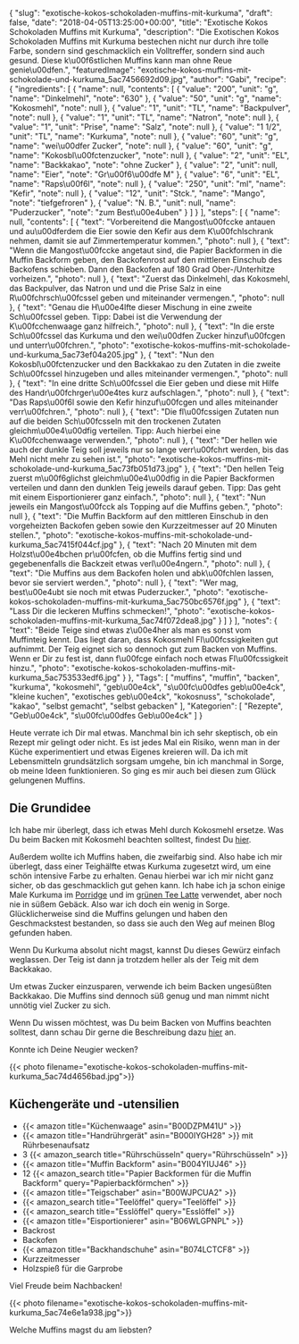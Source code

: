 {
    "slug": "exotische-kokos-schokoladen-muffins-mit-kurkuma",
    "draft": false,
    "date": "2018-04-05T13:25:00+00:00",
    "title": "Exotische Kokos Schokoladen Muffins mit Kurkuma",
    "description": "Die Exotischen Kokos Schokoladen Muffins mit Kurkuma bestechen nicht nur durch ihre tolle Farbe, sondern sind geschmacklich ein Volltreffer, sondern sind auch gesund. Diese k\u00f6stlichen Muffins kann man ohne Reue genie\u00dfen.",
    "featuredImage": "exotische-kokos-muffins-mit-schokolade-und-kurkuma_5ac7456692d09.jpg",
    "author": "Gabi",
    "recipe": {
        "ingredients": [
            {
                "name": null,
                "contents": [
                    {
                        "value": "200",
                        "unit": "g",
                        "name": "Dinkelmehl",
                        "note": "630"
                    },
                    {
                        "value": "50",
                        "unit": "g",
                        "name": "Kokosmehl",
                        "note": null
                    },
                    {
                        "value": "1",
                        "unit": "TL",
                        "name": "Backpulver",
                        "note": null
                    },
                    {
                        "value": "1",
                        "unit": "TL",
                        "name": "Natron",
                        "note": null
                    },
                    {
                        "value": "1",
                        "unit": "Prise",
                        "name": "Salz",
                        "note": null
                    },
                    {
                        "value": "1 1\/2",
                        "unit": "TL",
                        "name": "Kurkuma",
                        "note": null
                    },
                    {
                        "value": "60",
                        "unit": "g",
                        "name": "wei\u00dfer Zucker",
                        "note": null
                    },
                    {
                        "value": "60",
                        "unit": "g",
                        "name": "Kokosbl\u00fctenzucker",
                        "note": null
                    },
                    {
                        "value": "2",
                        "unit": "EL",
                        "name": "Backkakao",
                        "note": "ohne Zucker"
                    },
                    {
                        "value": "2",
                        "unit": null,
                        "name": "Eier",
                        "note": "Gr\u00f6\u00dfe M"
                    },
                    {
                        "value": "6",
                        "unit": "EL",
                        "name": "Raps\u00f6l",
                        "note": null
                    },
                    {
                        "value": "250",
                        "unit": "ml",
                        "name": "Kefir",
                        "note": null
                    },
                    {
                        "value": "12",
                        "unit": "Stck.",
                        "name": "Mango",
                        "note": "tiefgefroren"
                    },
                    {
                        "value": "N. B.",
                        "unit": null,
                        "name": "Puderzucker",
                        "note": "zum Best\u00e4uben"
                    }
                ]
            }
        ],
        "steps": [
            {
                "name": null,
                "contents": [
                    {
                        "text": "Vorbereitend die Mangost\u00fccke antauen und au\u00dferdem die Eier sowie den Kefir aus dem K\u00fchlschrank nehmen, damit sie auf Zimmertemperatur kommen.",
                        "photo": null
                    },
                    {
                        "text": "Wenn die Mangost\u00fccke angetaut sind, die Papier Backformen in die Muffin Backform geben, den Backofenrost auf den mittleren Einschub des Backofens schieben. Dann den Backofen auf 180 Grad Ober-\/Unterhitze vorheizen.",
                        "photo": null
                    },
                    {
                        "text": "Zuerst das Dinkelmehl, das Kokosmehl, das Backpulver, das Natron und und die Prise Salz in eine R\u00fchrsch\u00fcssel geben und miteinander vermengen.",
                        "photo": null
                    },
                    {
                        "text": "Genau die H\u00e4lfte dieser Mischung in eine zweite Sch\u00fcssel geben. Tipp: Dabei ist die Verwendung der K\u00fcchenwaage ganz hilfreich.",
                        "photo": null
                    },
                    {
                        "text": "In die erste Sch\u00fcssel das Kurkuma und den wei\u00dfen Zucker hinzuf\u00fcgen und unterr\u00fchren.",
                        "photo": "exotische-kokos-muffins-mit-schokolade-und-kurkuma_5ac73ef04a205.jpg"
                    },
                    {
                        "text": "Nun den Kokosbl\u00fctenzucker und den Backkakao zu den Zutaten in die zweite Sch\u00fcssel hinzugeben und alles miteinander vermengen.",
                        "photo": null
                    },
                    {
                        "text": "In eine dritte Sch\u00fcssel die Eier geben und diese mit Hilfe des Handr\u00fchrger\u00e4tes kurz aufschlagen.",
                        "photo": null
                    },
                    {
                        "text": "Das Raps\u00f6l sowie den Kefir hinzuf\u00fcgen und alles miteinander verr\u00fchren.",
                        "photo": null
                    },
                    {
                        "text": "Die fl\u00fcssigen Zutaten nun auf die beiden Sch\u00fcsseln mit den trockenen Zutaten gleichm\u00e4\u00dfig verteilen. Tipp: Auch hierbei eine K\u00fcchenwaage verwenden.",
                        "photo": null
                    },
                    {
                        "text": "Der hellen wie auch der dunkle Teig soll jeweils nur so lange verr\u00fchrt werden, bis das Mehl nicht mehr zu sehen ist.",
                        "photo": "exotische-kokos-muffins-mit-schokolade-und-kurkuma_5ac73fb051d73.jpg"
                    },
                    {
                        "text": "Den hellen Teig zuerst m\u00f6glichst gleichm\u00e4\u00dfig in die Papier Backformen verteilen und dann den dunklen Teig jeweils darauf geben. Tipp: Das geht mit einem Eisportionierer ganz einfach.",
                        "photo": null
                    },
                    {
                        "text": "Nun jeweils ein Mangost\u00fcck als Topping auf die Muffins geben.",
                        "photo": null
                    },
                    {
                        "text": "Die Muffin Backform auf den mittleren Einschub in den vorgeheizten Backofen geben sowie den Kurzzeitmesser auf 20 Minuten stellen.",
                        "photo": "exotische-kokos-muffins-mit-schokolade-und-kurkuma_5ac7415f044cf.jpg"
                    },
                    {
                        "text": "Nach 20 Minuten mit dem Holzst\u00e4bchen pr\u00fcfen, ob die Muffins fertig sind und gegebenenfalls die Backzeit etwas verl\u00e4ngern.",
                        "photo": null
                    },
                    {
                        "text": "Die Muffins aus dem Backofen holen und abk\u00fchlen lassen, bevor sie serviert werden.",
                        "photo": null
                    },
                    {
                        "text": "Wer mag, best\u00e4ubt sie noch mit etwas Puderzucker.",
                        "photo": "exotische-kokos-schokoladen-muffins-mit-kurkuma_5ac750bc6576f.jpg"
                    },
                    {
                        "text": "Lass Dir die leckeren Muffins schmecken!",
                        "photo": "exotische-kokos-schokoladen-muffins-mit-kurkuma_5ac74f072dea8.jpg"
                    }
                ]
            }
        ],
        "notes": {
            "text": "Beide Teige sind etwas z\u00e4her als man es sonst vom Muffinteig kennt. Das liegt daran, dass Kokosmehl Fl\u00fcssigkeiten gut aufnimmt. Der Teig eignet sich so dennoch gut zum Backen von Muffins. Wenn er Dir zu fest ist, dann f\u00fcge einfach noch etwas Fl\u00fcssigkeit hinzu.",
            "photo": "exotische-kokos-schokoladen-muffins-mit-kurkuma_5ac753533edf6.jpg"
        }
    },
    "Tags": [
        "muffins",
        "muffin",
        "backen",
        "kurkuma",
        "kokosmehl",
        "geb\u00e4ck",
        "s\u00fc\u00dfes geb\u00e4ck",
        "kleine kuchen",
        "exotisches geb\u00e4ck",
        "kokosnuss",
        "schokolade",
        "kakao",
        "selbst gemacht",
        "selbst gebacken"
    ],
    "Kategorien": [
        "Rezepte",
        "Geb\u00e4ck",
        "s\u00fc\u00dfes Geb\u00e4ck"
    ]
}

Heute verrate ich Dir mal etwas. Manchmal bin ich sehr skeptisch, ob ein Rezept mir gelingt oder nicht. Es ist jedes Mal ein Risiko, wenn man in der Küche experimentiert und etwas Eigenes kreieren will. Da ich mit Lebensmitteln grundsätzlich sorgsam umgehe, bin ich manchmal in Sorge, ob meine Ideen funktionieren. So ging es mir auch bei diesen zum Glück gelungenen Muffins.


## Die Grundidee

Ich habe mir überlegt, dass ich etwas Mehl durch Kokosmehl ersetze. Was Du beim Backen mit Kokosmehl beachten solltest, findest Du [hier](https://kochfokus.de/artikel/ist-kokosmehl-wirklich-gesund/ "hier").

Außerdem wollte ich Muffins haben, die zweifarbig sind. Also habe ich mir überlegt, dass einer Teighälfte etwas Kurkuma zugesetzt wird, um eine schön intensive Farbe zu erhalten. Genau hierbei war ich mir nicht ganz sicher, ob das geschmacklich gut gehen kann. Ich habe ich ja schon einige Male Kurkuma im [Porridge](https://kochfokus.de/artikel/goldener-herbst-porridge/ "Porridge") und im [grünen Tee Latte](https://kochfokus.de/artikel/der-perfekte-vegane-gruene-tee-latte/ "grünen Tee Latte") verwendet, aber noch nie in süßem Gebäck. Also war ich doch ein wenig in Sorge. Glücklicherweise sind die Muffins gelungen und haben den Geschmackstest bestanden, so dass sie auch den Weg auf meinen Blog gefunden haben.

Wenn Du Kurkuma absolut nicht magst, kannst Du dieses Gewürz einfach weglassen. Der Teig ist dann ja trotzdem heller als der Teig mit dem Backkakao.

Um etwas Zucker einzusparen, verwende ich beim Backen ungesüßten Backkakao. Die Muffins sind dennoch süß genug und man nimmt nicht unnötig viel Zucker zu sich.

Wenn Du wissen möchtest, was Du beim Backen von Muffins beachten solltest, dann schau Dir gerne die Beschreibung dazu [hier](https://kochfokus.de/artikel/frischkaese-muffins-mit-himbeeren-und-zitrone/ "hier") an.

Konnte ich Deine Neugier wecken?

{{< photo filename="exotische-kokos-schokoladen-muffins-mit-kurkuma_5ac74d4656bad.jpg">}}

## Küchengeräte und -utensilien

- {{< amazon title="Küchenwaage" asin="B00DZPM41U" >}}
- {{< amazon title="Handrührgerät" asin="B000IYGH28" >}} mit Rührbesenaufsatz
- 3 {{< amazon_search title="Rührschüsseln" query="Rührschüsseln" >}}
- {{< amazon title="Muffin Backform" asin="B004YIUJ46" >}}
- 12 {{< amazon_search title="Papier Backformen für die Muffin Backform" query="Papierbackförmchen" >}}
- {{< amazon title="Teigschaber" asin="B00WJPCUA2" >}}
- {{< amazon_search title="Teelöffel" query="Teelöffel" >}}
- {{< amazon_search title="Esslöffel" query="Esslöffel" >}}
- {{< amazon title="Eisportionierer" asin="B06WLGPNPL" >}}
- Backrost
- Backofen
- {{< amazon title="Backhandschuhe" asin="B074LCTCF8" >}}
- Kurzzeitmesser
- Holzspieß für die Garprobe

Viel Freude beim Nachbacken!

{{< photo filename="exotische-kokos-schokoladen-muffins-mit-kurkuma_5ac74e6e1a938.jpg">}}

Welche Muffins magst du am liebsten?